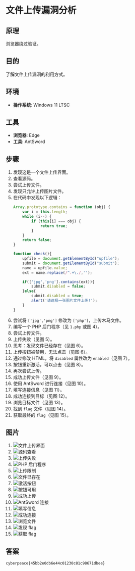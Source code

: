 # 文件上传漏洞分析

## 原理
浏览器绕过验证。

## 目的
了解文件上传漏洞的利用方式。

## 环境
- **操作系统**: Windows 11 LTSC

## 工具
- **浏览器**: Edge
- **工具**: AntSword

## 步骤
1. 发现这是一个文件上传界面。
2. 查看源码。
3. 尝试上传文件。
4. 发现只允许上传图片文件。
5. 在代码中发现以下逻辑：
   ```javascript
   Array.prototype.contains = function (obj) {  
       var i = this.length;  
       while (i--) {  
           if (this[i] === obj) {  
               return true;  
           }  
       }  
       return false;  
   }  

   function check(){
       upfile = document.getElementById("upfile");
       submit = document.getElementById("submit");
       name = upfile.value;
       ext = name.replace(/^.+\./,'');

       if(['jpg','png'].contains(ext)){
           submit.disabled = false;
       }else{
           submit.disabled = true;
           alert('请选择一张图片文件上传!');
       }
   }
   ```
6. 尝试将 `['jpg','png']` 修改为 `['php']`，上传木马文件。
7. 编写一个 PHP 后门程序（见 `1.php` 或图 4）。
8. 尝试上传文件。
9. 上传失败（见图 5）。
10. 思考：发现文件已经存在（见图 6）。
11. 上传按钮被禁用，无法点击（见图 6）。
12. 通过修改 HTML，将 `disabled` 属性改为 `enabled`（见图 7）。
13. 按钮重新激活，可以点击（见图 8）。
14. 再次尝试上传。
15. 成功上传文件（见图 9）。
16. 使用 AntSword 进行连接（见图 10）。
17. 填写连接信息（见图 11）。
18. 成功连接到目标（见图 12）。
19. 浏览目标文件（见图 13）。
20. 找到 `flag` 文件（见图 14）。
21. 获取最终的 `flag`（见图 15）。

## 图片
1. ![文件上传界面]({CD0D831A-A61D-4032-90E6-4C877636C84A}.png)
2. ![源码查看](image.png)
3. ![上传失败](image-1.png)
4. ![PHP 后门程序](image-2.png)
5. ![上传限制](image-3.png)
6. ![文件已存在](image-4.png)
7. ![激活按钮](image-5.png)
8. ![按钮可用](image-6.png)
9. ![成功上传](image-7.png)
10. ![AntSword 连接](image-8.png)
11. ![填写信息]({51FA584C-BC15-4404-9E6A-6ECA30E5CD69}.png)
12. ![成功连接]({B457BF8F-4ED2-4709-85D0-5D495C640333}.png)
13. ![浏览文件]({465C9A27-DF30-4C39-94D0-F270542364B7}.png)
14. ![发现 flag]({86CED542-67CC-47C7-9538-5269C3966820}.png)
15. ![获取 flag]({1D38A005-3402-443B-A305-099CB327C9CF}.png)

## 答案
`cyberpeace{45bb2e0db6e44c01230c81c98671dbee}`